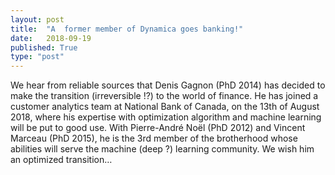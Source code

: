 ```yaml
---
layout: post
title:  "A  former member of Dynamica goes banking!"
date:   2018-09-19
published: True
type: "post"
---
```


We hear from reliable sources that Denis Gagnon (PhD 2014) has decided to make the transition (irreversible !?) to the world of finance. He has joined a customer analytics team at National Bank of Canada, on the 13th of August
2018, where his expertise with optimization algorithm and machine learning will be put to good use. With Pierre-André Noël (PhD 2012) and Vincent Marceau
(PhD 2015), he is the 3rd member of the brotherhood whose abilities will serve the machine (deep ?) learning community. We wish him an optimized transition…



